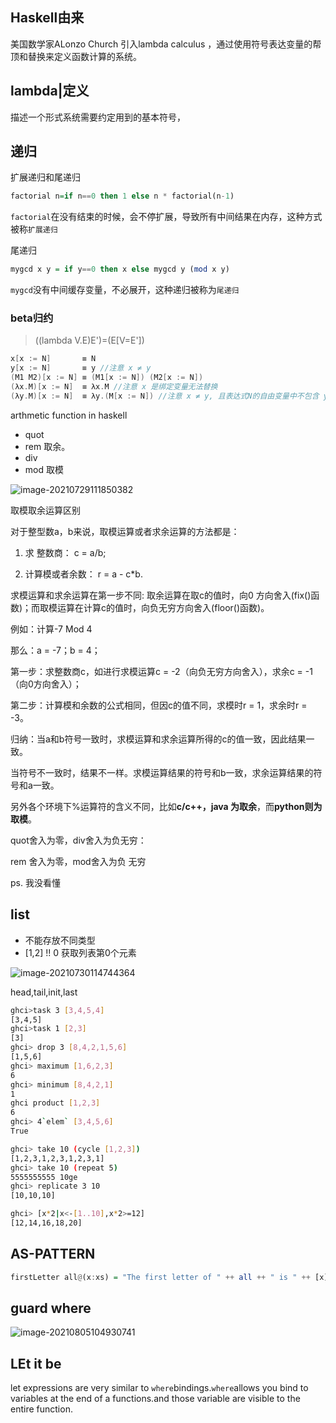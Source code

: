## Haskell由来

美国数学家ALonzo Church 引入lambda calculus ，通过使用符号表达变量的帮顶和替换来定义函数计算的系统。

## lambda|定义

描述一个形式系统需要约定用到的基本符号，

## 递归

扩展递归和尾递归

```haskell
factorial n=if n==0 then 1 else n * factorial(n-1)
```

`factorial`在没有结束的时候，会不停扩展，导致所有中间结果在内存，这种方式被称`扩展递归`

尾递归

```haskell
mygcd x y = if y==0 then x else mygcd y (mod x y)
```

`mygcd`没有中间缓存变量，不必展开，这种递归被称为`尾递归`

### beta归约

> ((lambda V.E)E')=(E[V=E'])

```go
x[x := N]       ≡ N
y[x := N]       ≡ y //注意 x ≠ y
(M1 M2)[x := N] ≡ (M1[x := N]) (M2[x := N])
(λx.M)[x := N]  ≡ λx.M //注意 x 是绑定变量无法替换
(λy.M)[x := N]  ≡ λy.(M[x := N]) //注意 x ≠ y, 且表达式N的自由变量中不包含 y 即 y ∉ FV(N)
```

arthmetic function in haskell

- quot 
- rem 取余。
- div
- mod  取模

![image-20210729111850382](Haskell.assets/image-20210729111850382.png)

取模取余运算区别

对于整型数a，b来说，取模运算或者求余运算的方法都是：

1. 求 整数商： c = a/b;

2. 计算模或者余数： r = a - c*b.

求模运算和求余运算在第一步不同: 取余运算在取c的值时，向0 方向舍入(fix()函数)；而取模运算在计算c的值时，向负无穷方向舍入(floor()函数)。

例如：计算-7 Mod 4

那么：a = -7；b = 4；

第一步：求整数商c，如进行求模运算c = -2（向负无穷方向舍入），求余c = -1（向0方向舍入）；

第二步：计算模和余数的公式相同，但因c的值不同，求模时r = 1，求余时r = -3。

归纳：当a和b符号一致时，求模运算和求余运算所得的c的值一致，因此结果一致。

当符号不一致时，结果不一样。求模运算结果的符号和b一致，求余运算结果的符号和a一致。

另外各个环境下%运算符的含义不同，比如**c/c++，java 为取余**，而**python则为取模**。



quot舍入为零，div舍入为负无穷：

rem 舍入为零，mod舍入为负                          无穷

ps. 我没看懂

## list

- 不能存放不同类型
- [1,2] !! 0 获取列表第0个元素

![image-20210730114744364](Haskell.assets/image-20210730114744364.png)

head,tail,init,last



```sh
ghci>task 3 [3,4,5,4] 
[3,4,5]
ghci>task 1 [2,3]
[3]
ghci> drop 3 [8,4,2,1,5,6]
[1,5,6]
ghci> maximum [1,6,2,3]
6
ghci> minimum [8,4,2,1]
1
ghci product [1,2,3]
6 
ghci> 4`elem` [3,4,5,6]
True
```

```sh
ghci> take 10 (cycle [1,2,3])
[1,2,3,1,2,3,1,2,3,1]
ghci> take 10 (repeat 5)
5555555555 10ge
ghci> replicate 3 10
[10,10,10]
```

```sh
ghci> [x*2|x<-[1..10],x*2>=12]
[12,14,16,18,20]
```

## AS-PATTERN

```haskell
firstLetter all@(x:xs) = "The first letter of " ++ all ++ " is " ++ [x]
```



## guard where

![image-20210805104930741](Haskell.assets/image-20210805104930741.png)

## LEt it be

let expressions are very similar to `where`bindings.`where`allows you bind to variables at the end of a functions.and those variable are visible to the entire function.